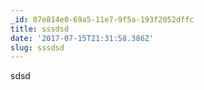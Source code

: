 ```yaml
---
_id: 07e814e0-69a5-11e7-9f5a-193f2052dffc
title: sssdsd
date: '2017-07-15T21:31:58.386Z'
slug: sssdsd
---
```

sdsd
